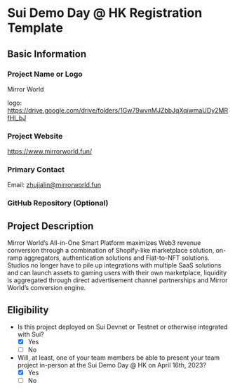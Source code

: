 # Sui Demo Day @ HK Registration Template

## Basic Information

### Project Name or Logo

Mirror World

logo: https://drive.google.com/drive/folders/1Gw79wvnMJZbbJqXqiwmaUDy2MRfHI_bJ

### Project Website

https://www.mirrorworld.fun/

### Primary Contact

Email: zhujialin@mirrorworld.fun

### GitHub Repository (Optional)


## Project Description 

Mirror World’s All-in-One Smart Platform maximizes Web3 revenue conversion through a combination of Shopify-like marketplace solution, on-ramp aggregators, authentication solutions and Fiat-to-NFT solutions.
Studios no longer have to pile up integrations with multiple SaaS solutions and can launch assets to gaming users with their own marketplace, liquidity is aggregated through direct advertisement channel partnerships and Mirror World’s conversion engine.

## Eligibility

- Is this project deployed on Sui Devnet or Testnet or otherwise integrated with Sui?
    - [x] Yes
    - [ ] No
- Will, at least, one of your team members be able to present your team project in-person at the Sui Demo Day @ HK on April 16th, 2023?
    - [x] Yes
    - [ ] No
